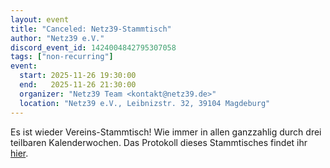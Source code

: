 ```yaml
---
layout: event
title: "Canceled: Netz39-Stammtisch"
author: "Netz39 e.V."
discord_event_id: 1424004842795307058
tags: ["non-recurring"]
event:
  start: 2025-11-26 19:30:00 
  end:   2025-11-26 21:30:00 
  organizer: "Netz39 Team <kontakt@netz39.de>" 
  location: "Netz39 e.V., Leibnizstr. 32, 39104 Magdeburg"
---
```

Es ist wieder Vereins-Stammtisch! Wie immer in allen ganzzahlig durch drei teilbaren Kalenderwochen. Das Protokoll dieses Stammtisches findet ihr [hier](https://wiki.netz39.de/stammtisch:2025:2025-11-26).
<!-- event imported from discord manual changes may be overwritten -->